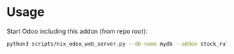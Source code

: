 # Usage

Start Odoo including this addon (from repo root):

```bash
python3 scripts/nix_odoo_web_server.py --db-name mydb --addon stock_rule_reserve_max_quantity
```
